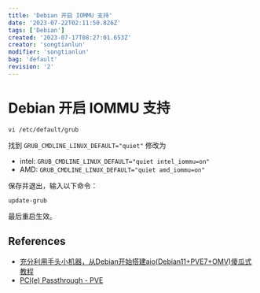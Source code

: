 ```yaml
---
title: 'Debian 开启 IOMMU 支持'
date: '2023-07-22T02:11:50.826Z'
tags: ['Debian']
created: '2023-07-17T08:27:01.653Z'
creator: 'songtianlun'
modifier: 'songtianlun'
bag: 'default'
revision: '2'
---
```


<!-- Exported from TiddlyWiki at 12:19, 19th 八月 2023 -->

# Debian 开启 IOMMU 支持

```
vi /etc/default/grub
```

找到 `GRUB_CMDLINE_LINUX_DEFAULT="quiet"` 修改为

* intel: `GRUB_CMDLINE_LINUX_DEFAULT="quiet intel_iommu=on"`
* AMD: `GRUB_CMDLINE_LINUX_DEFAULT="quiet amd_iommu=on"`

保存并退出，输入以下命令：

```
update-grub
```

最后重启生效。

## References

* [充分利用手头小机器，从Debian开始搭建aio(Debian11+PVE7+OMV)傻瓜式教程](https://post.smzdm.com/p/a5d30l8x/)
* [PCI(e) Passthrough - PVE](https://pve.proxmox.com/wiki/PCI(e)_Passthrough)